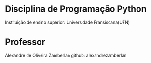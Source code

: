 # Disciplina de Programação Python
Instituição de ensino superior: Universidade Fransiscana(UFN)

# Professor
Alexandre de Oliveira Zamberlan
github: alexandrezamberlan

